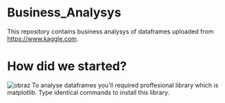 # Business_Analysys
This repository contains business analysys of dataframes uploaded from https://www.kaggle.com.

# How did we started?
![obraz](https://user-images.githubusercontent.com/77791657/172053226-c57ea2dc-165e-40d9-8e0b-cab537b83770.png)
To analyse dataframes you'll required proffesional library which is matplotlib. Type identical commands to install this library. 
